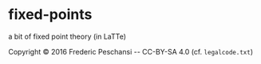 # fixed-points

a bit of fixed point theory (in LaTTe)

Copyright © 2016 Frederic Peschansi -- CC-BY-SA 4.0  (cf. `legalcode.txt`)
